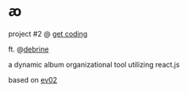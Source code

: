 # ꜵ

project #2 @ <a href="https://www.get-coding.ca/">get coding</a>

ft. @<a href="https://github.com/debrine">debrine</a>

a dynamic album organizational tool utilizing react.js 

based on <a href="https://github.com/evnwttn/ev02">ev02</a>
